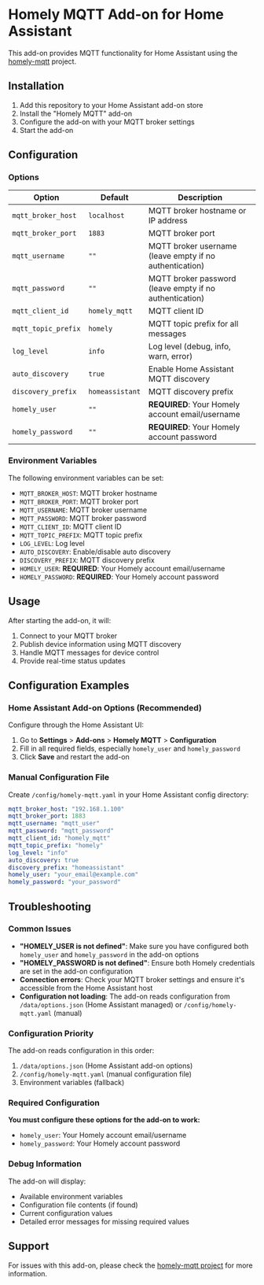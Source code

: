 # Homely MQTT Add-on for Home Assistant

This add-on provides MQTT functionality for Home Assistant using the [homely-mqtt](https://github.com/yusijs/homely-mqtt) project.

## Installation

1. Add this repository to your Home Assistant add-on store
2. Install the "Homely MQTT" add-on
3. Configure the add-on with your MQTT broker settings
4. Start the add-on

## Configuration

### Options

| Option | Default | Description |
|--------|---------|-------------|
| `mqtt_broker_host` | `localhost` | MQTT broker hostname or IP address |
| `mqtt_broker_port` | `1883` | MQTT broker port |
| `mqtt_username` | `""` | MQTT broker username (leave empty if no authentication) |
| `mqtt_password` | `""` | MQTT broker password (leave empty if no authentication) |
| `mqtt_client_id` | `homely_mqtt` | MQTT client ID |
| `mqtt_topic_prefix` | `homely` | MQTT topic prefix for all messages |
| `log_level` | `info` | Log level (debug, info, warn, error) |
| `auto_discovery` | `true` | Enable Home Assistant MQTT discovery |
| `discovery_prefix` | `homeassistant` | MQTT discovery prefix |
| `homely_user` | `""` | **REQUIRED**: Your Homely account email/username |
| `homely_password` | `""` | **REQUIRED**: Your Homely account password |

### Environment Variables

The following environment variables can be set:

- `MQTT_BROKER_HOST`: MQTT broker hostname
- `MQTT_BROKER_PORT`: MQTT broker port
- `MQTT_USERNAME`: MQTT broker username
- `MQTT_PASSWORD`: MQTT broker password
- `MQTT_CLIENT_ID`: MQTT client ID
- `MQTT_TOPIC_PREFIX`: MQTT topic prefix
- `LOG_LEVEL`: Log level
- `AUTO_DISCOVERY`: Enable/disable auto discovery
- `DISCOVERY_PREFIX`: MQTT discovery prefix
- `HOMELY_USER`: **REQUIRED**: Your Homely account email/username
- `HOMELY_PASSWORD`: **REQUIRED**: Your Homely account password

## Usage

After starting the add-on, it will:

1. Connect to your MQTT broker
2. Publish device information using MQTT discovery
3. Handle MQTT messages for device control
4. Provide real-time status updates

## Configuration Examples

### Home Assistant Add-on Options (Recommended)

Configure through the Home Assistant UI:
1. Go to **Settings** > **Add-ons** > **Homely MQTT** > **Configuration**
2. Fill in all required fields, especially `homely_user` and `homely_password`
3. Click **Save** and restart the add-on

### Manual Configuration File

Create `/config/homely-mqtt.yaml` in your Home Assistant config directory:

```yaml
mqtt_broker_host: "192.168.1.100"
mqtt_broker_port: 1883
mqtt_username: "mqtt_user"
mqtt_password: "mqtt_password"
mqtt_client_id: "homely_mqtt"
mqtt_topic_prefix: "homely"
log_level: "info"
auto_discovery: true
discovery_prefix: "homeassistant"
homely_user: "your_email@example.com"
homely_password: "your_password"
```

## Troubleshooting

### Common Issues

- **"HOMELY_USER is not defined"**: Make sure you have configured both `homely_user` and `homely_password` in the add-on options
- **"HOMELY_PASSWORD is not defined"**: Ensure both Homely credentials are set in the add-on configuration
- **Connection errors**: Check your MQTT broker settings and ensure it's accessible from the Home Assistant host
- **Configuration not loading**: The add-on reads configuration from `/data/options.json` (Home Assistant managed) or `/config/homely-mqtt.yaml` (manual)

### Configuration Priority

The add-on reads configuration in this order:
1. `/data/options.json` (Home Assistant add-on options)
2. `/config/homely-mqtt.yaml` (manual configuration file)
3. Environment variables (fallback)

### Required Configuration

**You must configure these options for the add-on to work:**
- `homely_user`: Your Homely account email/username
- `homely_password`: Your Homely account password

### Debug Information

The add-on will display:
- Available environment variables
- Configuration file contents (if found)
- Current configuration values
- Detailed error messages for missing required values

## Support

For issues with this add-on, please check the [homely-mqtt project](https://github.com/yusijs/homely-mqtt) for more information.